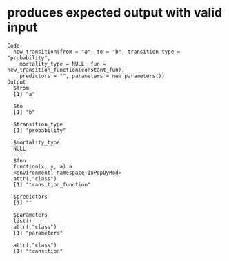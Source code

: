 # produces expected output with valid input

    Code
      new_transition(from = "a", to = "b", transition_type = "probability",
        mortality_type = NULL, fun = new_transition_function(constant_fun),
        predictors = "", parameters = new_parameters())
    Output
      $from
      [1] "a"
      
      $to
      [1] "b"
      
      $transition_type
      [1] "probability"
      
      $mortality_type
      NULL
      
      $fun
      function(x, y, a) a
      <environment: namespace:IxPopDyMod>
      attr(,"class")
      [1] "transition_function"
      
      $predictors
      [1] ""
      
      $parameters
      list()
      attr(,"class")
      [1] "parameters"
      
      attr(,"class")
      [1] "transition"

